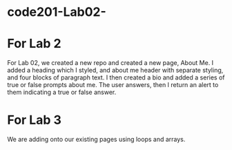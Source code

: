 # code201-Lab02-

# For Lab 2
For Lab 02, we created a new repo and created a new page, About Me. I added a heading which I styled, and about me header with separate styling, and four blocks of paragraph text. I then created a bio and added a series of true or false prompts about me. The user answers, then I return an alert to them indicating a true or false answer. 

# For Lab 3
We are adding onto our existing pages using loops and arrays. 
